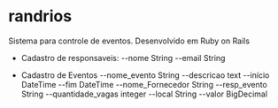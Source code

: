 randrios
========

Sistema para controle de eventos. Desenvolvido em Ruby on Rails
 - Cadastro de responsaveis:
  --nome String
  --email String
  

 - Cadastro de Eventos
  --nome_evento String
  --descricao text
  --início DateTime
  --fim DateTime
  --nome_Fornecedor String
  --resp_evento String
  --quantidade_vagas integer
  --local String
  --valor BigDecimal


